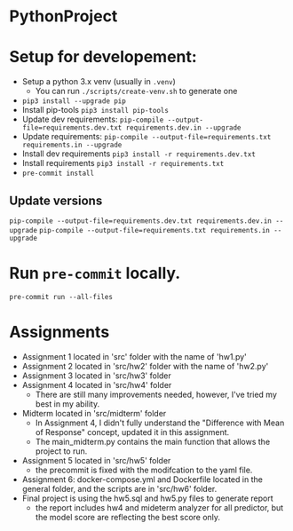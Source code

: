 # PythonProject

# Setup for developement:

- Setup a python 3.x venv (usually in `.venv`)
  - You can run `./scripts/create-venv.sh` to generate one
- `pip3 install --upgrade pip`
- Install pip-tools `pip3 install pip-tools`
- Update dev requirements: `pip-compile --output-file=requirements.dev.txt requirements.dev.in --upgrade`
- Update requirements: `pip-compile --output-file=requirements.txt requirements.in --upgrade`
- Install dev requirements `pip3 install -r requirements.dev.txt`
- Install requirements `pip3 install -r requirements.txt`
- `pre-commit install`

## Update versions

`pip-compile --output-file=requirements.dev.txt requirements.dev.in --upgrade`
`pip-compile --output-file=requirements.txt requirements.in --upgrade`

# Run `pre-commit` locally.

`pre-commit run --all-files`

# Assignments

- Assignment 1 located in 'src' folder with the name of 'hw1.py'
- Assignment 2 located in 'src/hw2' folder with the name of 'hw2.py'
- Assignment 3 located in 'src/hw3' folder
- Assignment 4 located in 'src/hw4' folder
  - There are still many improvements needed, however, I've tried my best in my ability.
- Midterm located in 'src/midterm' folder
  - In Assignment 4, I didn't fully understand the "Difference with Mean of Response" concept, updated it in this assignment.
  - The main_midterm.py contains the main function that allows the project to run.
- Assignment 5 located in 'src/hw5' folder
  - the precommit is fixed with the modifcation to the yaml file.
- Assignment 6: docker-compose.yml and Dockerfile located in the general folder, and the scripts are in 'src/hw6' folder.
- Final project is using the hw5.sql and hw5.py files to generate report
  - the report includes hw4 and mideterm analyzer for all predictor, but the model score are reflecting the best score only.
